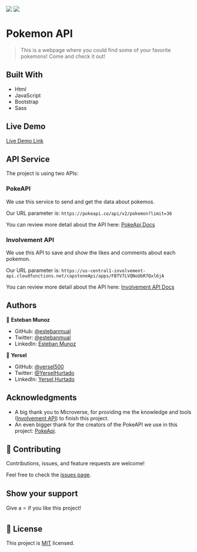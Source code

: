 ![](https://img.shields.io/badge/Microverse-blueviolet)
<img src="https://wakatime.com/badge/user/be79098d-c59e-407c-8952-0f274bb9e265/project/054710c5-6f5e-407f-9730-b69df932cc7c.svg">

# Pokemon API

> This is a webpage where you could find some of your favorite pokemons! Come and check it out!

## Built With

- Html
- JavaScript
- Bootstrap
- Sass

## Live Demo

[Live Demo Link](https://yersel500.github.io/capstone-js/dist/
)

## API Service
The project is using two APIs:

### PokeAPI

We use this service to send and get the data about pokemos.

Our URL parameter is: `https://pokeapi.co/api/v2/pokemon?limit=36`

You can review more detail about the API here: [PokeApi Docs](https://pokeapi.co/)

### Involvement API

We use this API to save and show the likes and comments about each pokemon.

Our URL parameter is: `https://us-central1-involvement-api.cloudfunctions.net/capstoneApi/apps/FBTV7LVQNoUbR7Qxl6jA`

You can review more detail about the API here: [Involvement API Docs](https://www.notion.so/microverse/Involvement-API-869e60b5ad104603aa6db59e08150270)

## Authors

👤 **Esteban Munoz**

- GitHub: [@estebanmual](https://github.com/estebanmual)
- Twitter: [@estebanmual](https://twitter.com/estebanmual)
- LinkedIn: [Esteban Munoz](https://linkedin.com/in/estebanmual)

👤 **Yersel**

- GitHub: [@yersel500](https://github.com/yersel500/)
- Twitter: [@YerselHurtado](https://twitter.com/YerselHurtado)
- LinkedIn: [Yersel Hurtado](https://www.linkedin.com/in/yersel-hurtado/)

## Acknowledgments

- A big thank you to Microverse, for providing me the knowledge and tools ([Involvement API](https://www.notion.so/microverse/Involvement-API-869e60b5ad104603aa6db59e08150270)) to finish this project.
- An even bigger thank for the creators of the PokeAPI we use in this project: [PokeApi](https://pokeapi.co/).


## 🤝 Contributing

Contributions, issues, and feature requests are welcome!

Feel free to check the [issues page](../../issues/).

## Show your support

Give a ⭐️ if you like this project!

## 📝 License

This project is [MIT](./MIT.md) licensed.
